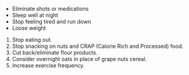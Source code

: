 - Eliminate shots or medications
- Sleep well at night
- Stop feeling tired and run down
- Loose weight

1. Stop eating out.
2. Stop snacking on nuts and CRAP (Calorie Rich
   and Processed) food.
3. Cut back/eliminate flour products.
4. Consider overnight oats in place of grape
   nuts cereal.
5. Increase exercise frequency.
